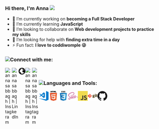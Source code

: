 ### Hi there, I'm Anna <img src="https://emojis.slackmojis.com/emojis/images/1616437754/23064/wave_1hand.gif?1616437754" width="28"/>

<!--
**annasabbagh/annasabbagh** is a ✨ _special_ ✨ repository because its `README.md` (this file) appears on your GitHub profile.

-->

- 🔭 I’m currently working on **becoming a Full Stack Developer**
- 🌱 I’m currently learning **JavaScript**
- 👯 I’m looking to collaborate on **Web development projects to practice my skills**
- 🤔 I’m looking for help with **finding extra time in a day**
- ⚡ Fun fact: **I love to coddiwomple 😜**

### <img src="https://emojis.slackmojis.com/emojis/images/1471045859/870/mail.gif?1471045859" width="28"/>Connect with me:

[<img align="left" alt="annasabbagh | Instagram" width="22px" src="https://cdn.jsdelivr.net/npm/simple-icons@3.13.0/icons/gmail.svg" />][gmail]
[<img align="left" alt="annasabbagh | LinkedIn" width="22px" src="https://cdn.jsdelivr.net/npm/simple-icons@v3/icons/linkedin.svg" />][linkedin]
[<img align="left" alt="codeSTACKr.com" width="22px" src="https://raw.githubusercontent.com/iconic/open-iconic/master/svg/globe.svg" />][website]
[<img align="left" alt="annasabbagh | Instagram" width="22px" src="https://cdn.jsdelivr.net/npm/simple-icons@3.13.0/icons/telegram.svg" />][telegram]
[<img align="left" alt="annasabbagh | Instagram" width="22px" src="https://cdn.jsdelivr.net/npm/simple-icons@v3/icons/instagram.svg" />][instagram]

<br />

### <img src="https://emojis.slackmojis.com/emojis/images/1617668603/27681/script_code.gif?1617668603" width="28"/>Languages and Tools:

<img align="left" alt="Visual Studio Code" width="32px" src="https://raw.githubusercontent.com/github/explore/80688e429a7d4ef2fca1e82350fe8e3517d3494d/topics/visual-studio-code/visual-studio-code.png" />

<img align="left" alt="HTML5" width="32px" src="https://raw.githubusercontent.com/github/explore/80688e429a7d4ef2fca1e82350fe8e3517d3494d/topics/html/html.png" />

<img align="left" alt="CSS3" width="32px" src="https://raw.githubusercontent.com/github/explore/80688e429a7d4ef2fca1e82350fe8e3517d3494d/topics/css/css.png" />

<img align="left" alt="Sass" width="32px" src="https://raw.githubusercontent.com/github/explore/80688e429a7d4ef2fca1e82350fe8e3517d3494d/topics/sass/sass.png" />

<img align="left" alt="JavaScript" width="32px" src="https://raw.githubusercontent.com/github/explore/80688e429a7d4ef2fca1e82350fe8e3517d3494d/topics/javascript/javascript.png" />

<img align="left" alt="Git" width="32px" src="https://raw.githubusercontent.com/github/explore/80688e429a7d4ef2fca1e82350fe8e3517d3494d/topics/git/git.png" />

<img align="left" alt="GitHub" width="32px" src="https://raw.githubusercontent.com/github/explore/78df643247d429f6cc873026c0622819ad797942/topics/github/github.png" />

<!-- <img align="left" alt="React" width="32px" src="https://raw.githubusercontent.com/github/explore/80688e429a7d4ef2fca1e82350fe8e3517d3494d/topics/react/react.png" /> -->

<!-- <img align="left" alt="Node.js" width="32px" src="https://raw.githubusercontent.com/github/explore/80688e429a7d4ef2fca1e82350fe8e3517d3494d/topics/nodejs/nodejs.png" /> -->

<!-- <img align="left" alt="MySQL" width="32px" src="https://raw.githubusercontent.com/github/explore/80688e429a7d4ef2fca1e82350fe8e3517d3494d/topics/webpack/webpack.png" />

<img align="left" alt="MySQL" width="32px" src="https://raw.githubusercontent.com/github/explore/80688e429a7d4ef2fca1e82350fe8e3517d3494d/topics/babel/babel.png" />

<img align="left" alt="MySQL" width="32px" src="https://raw.githubusercontent.com/github/explore/80688e429a7d4ef2fca1e82350fe8e3517d3494d/topics/docker/docker.png" /> -->
<!-- <img align="left" alt="Terminal" width="32px" src="https://raw.githubusercontent.com/github/explore/80688e429a7d4ef2fca1e82350fe8e3517d3494d/topics/terminal/terminal.png" /> -->

<br />

[website]: https://annasabbagh.github.io/Resume/
[instagram]: https://www.instagram.com/la_bonneville/
[linkedin]: https://www.linkedin.com/in/annasabbagh/
[telegram]: https://t.me/annasabbagh
[gmail]: mailto:sabbaghzadeh.anna@gmail.com
